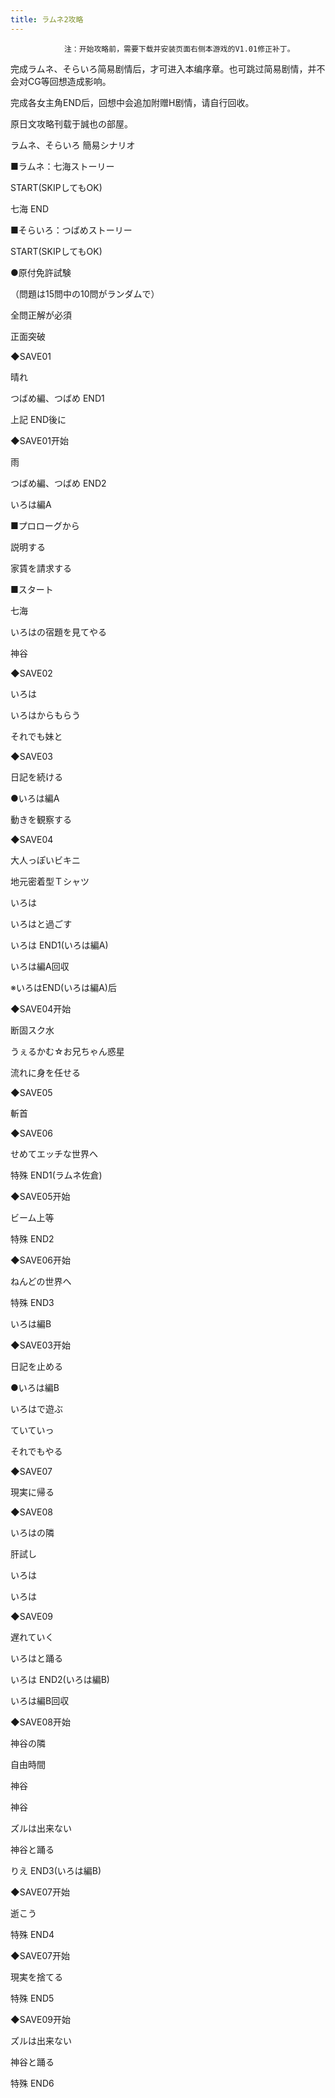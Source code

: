 ```yaml
---
title: ラムネ2攻略
---
```


                注：开始攻略前，需要下载并安装页面右侧本游戏的V1.01修正补丁。

完成ラムネ、そらいろ简易剧情后，才可进入本编序章。也可跳过简易剧情，并不会对CG等回想造成影响。

完成各女主角END后，回想中会追加附赠H剧情，请自行回收。

原日文攻略刊载于誠也の部屋。



ラムネ、そらいろ 簡易シナリオ



■ラムネ：七海ストーリー

START(SKIPしてもOK)



七海 END



■そらいろ：つばめストーリー

START(SKIPしてもOK)

●原付免許試験

（問題は15問中の10問がランダムで）

全問正解が必須

正面突破

◆SAVE01

晴れ



つばめ編、つばめ END1



上記 END後に

◆SAVE01开始

雨



つばめ編、つばめ END2



いろは編A



■プロローグから

説明する

家賃を請求する



■スタート

七海

いろはの宿題を見てやる

神谷

◆SAVE02

いろは

いろはからもらう

それでも妹と

◆SAVE03

日記を続ける

●いろは編A

動きを観察する

◆SAVE04

大人っぽいビキニ

地元密着型Ｔシャツ

いろは

いろはと過ごす



いろは END1(いろは編A)



いろは編A回収



※いろはEND(いろは編A)后

◆SAVE04开始

断固スク水

うぇるかむ☆お兄ちゃん惑星

流れに身を任せる

◆SAVE05

斬首

◆SAVE06

せめてエッチな世界へ



特殊 END1(ラムネ佐倉)



◆SAVE05开始

ビーム上等



特殊 END2



◆SAVE06开始

ねんどの世界へ



特殊 END3



いろは編B



◆SAVE03开始

日記を止める

●いろは編B

いろはで遊ぶ

ていていっ

それでもやる

◆SAVE07

現実に帰る

◆SAVE08

いろはの隣

肝試し

いろは

いろは

◆SAVE09

遅れていく

いろはと踊る



いろは END2(いろは編B)



いろは編B回収



◆SAVE08开始

神谷の隣

自由時間

神谷

神谷

ズルは出来ない

神谷と踊る



りえ END3(いろは編B)



◆SAVE07开始

逝こう



特殊 END4



◆SAVE07开始

現実を捨てる



特殊 END5



◆SAVE09开始

ズルは出来ない

神谷と踊る



特殊 END6




              
